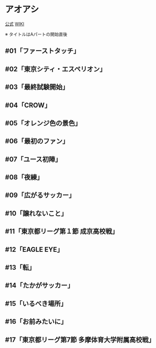 # アオアシ

[公式](https://aoashi-pr.com/) 
[WIKI](https://ja.wikipedia.org/wiki/%E3%82%A2%E3%82%AA%E3%82%A2%E3%82%B7) 

※ タイトルはAパートの開始直後

## #01「ファーストタッチ」

## #02「東京シティ・エスペリオン」

## #03「最終試験開始」

## #04「CROW」

## #05「オレンジ色の景色」

## #06「最初のファン」

## #07「ユース初陣」

## #08「夜練」

## #09「広がるサッカー」

## #10「譲れないこと」

## #11「東京都リーグ第１節 成京高校戦」

## #12「EAGLE EYE」

## #13「転」

## #14「たかがサッカー」

## #15「いるべき場所」

## #16「お前みたいに」

## #17「東京都リーグ第7節 多摩体育大学附属高校戦」
